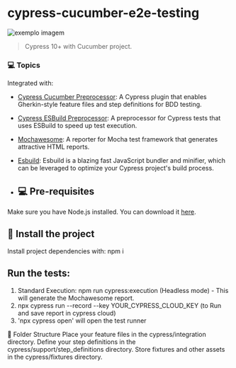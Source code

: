 # cypress-cucumber-e2e-testing

<img src="https://media-exp1.licdn.com/dms/image/C4E0BAQF1dg2KtKFdPg/company-logo_200_200/0/1626295436859?e=2159024400&v=beta&t=Ib_T9PXXQxkHRKnj3Oe65EKuR6EAh01IgAA6IGvU0FY" alt="exemplo imagem">

> Cypress 10+ with Cucumber project.

### 💻 Topics

Integrated with:

- [Cypress Cucumber Preprocessor](https://github.com/badeball/cypress-cucumber-preprocessor): A Cypress plugin that enables Gherkin-style feature files and step definitions for BDD testing.
- [Cypress ESBuild Preprocessor](https://github.com/bahmutov/cypress-esbuild-preprocessor): A preprocessor for Cypress tests that uses ESBuild to speed up test execution.
- [Mochawesome](https://www.npmjs.com/package/mochawesome): A reporter for Mocha test framework that generates attractive HTML reports.
- [Esbuild](https://github.com/badeball/cypress-cucumber-preprocessor/tree/master/examples): Esbuild is a blazing fast JavaScript bundler and minifier, which can be leveraged to optimize your Cypress project's build process.


- ## 💻 Pre-requisites

Make sure you have Node.js installed. You can download it [here](https://nodejs.org/).

## 🚀 Install the project

Install project dependencies with: npm i

## Run the tests:

1. Standard Execution: npm run cypress:execution (Headless mode) - This will generate the Mochawesome report.
2. npx cypress run --record --key YOUR_CYPRESS_CLOUD_KEY (to Run and save report in cypress cloud)
4. 'npx cypress open' will open the test runner

📂 Folder Structure
Place your feature files in the cypress/integration directory.
Define your step definitions in the cypress/support/step_definitions directory.
Store fixtures and other assets in the cypress/fixtures directory.


